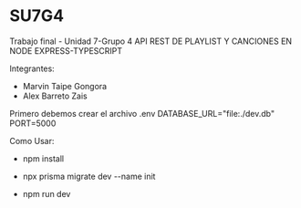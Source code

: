 # SU7G4
Trabajo final - Unidad 7-Grupo 4
API REST DE PLAYLIST Y CANCIONES 
EN NODE EXPRESS-TYPESCRIPT

Integrantes:
- Marvin Taipe Gongora
- Alex Barreto Zais


Primero debemos crear el archivo .env
DATABASE_URL="file:./dev.db"
PORT=5000


Como Usar:

- npm install

- npx prisma migrate dev --name init

- npm run dev







